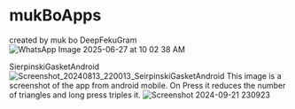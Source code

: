# mukBoApps
created by muk bo
DeepFekuGram
![WhatsApp Image 2025-06-27 at 10 02 38 AM](https://github.com/user-attachments/assets/fde02454-c863-46a7-939e-03b33cca5ca2)

SierpinskiGasketAndroid
![Screenshot_20240813_220013_SeirpinskiGasketAndroid](https://github.com/user-attachments/assets/61bb5260-81b7-4209-b8b4-95a726d90e30)
This image is a screenshot of the app from android mobile.
On Press it reduces the number of triangles and long press triples it.
![Screenshot 2024-09-21 230923](https://github.com/user-attachments/assets/2719dcc9-68f3-445c-9497-c70cfc0a8184)
